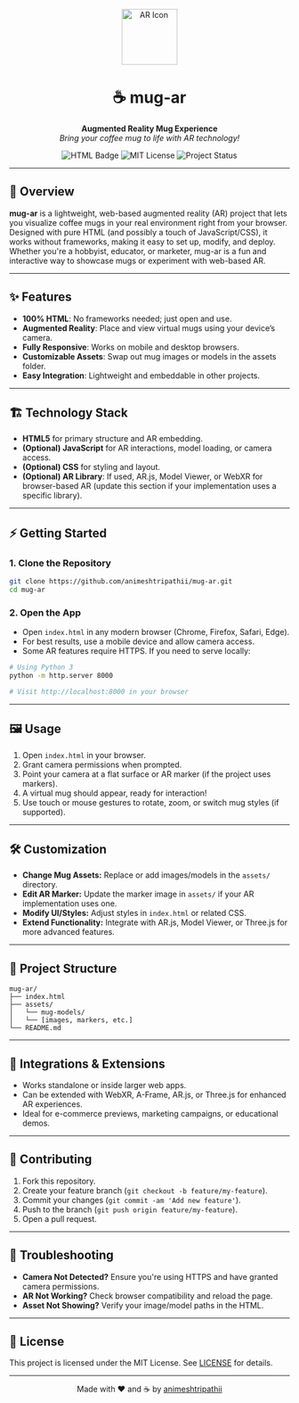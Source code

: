 <p align="center">
  <img src="https://img.icons8.com/ios-filled/100/000000/augmented-reality.png" alt="AR Icon" width="100"/>
</p>

<h1 align="center">☕️ mug-ar</h1>

<p align="center">
  <b>Augmented Reality Mug Experience</b><br>
  <i>Bring your coffee mug to life with AR technology!</i>
</p>

<p align="center">
  <img src="https://img.shields.io/badge/HTML-100%25-orange?logo=html5" alt="HTML Badge"/>
  <img src="https://img.shields.io/badge/License-MIT-blue.svg" alt="MIT License"/>
  <img src="https://img.shields.io/badge/Status-Active-brightgreen" alt="Project Status"/>
</p>

---

## 🚀 Overview

**mug-ar** is a lightweight, web-based augmented reality (AR) project that lets you visualize coffee mugs in your real environment right from your browser. Designed with pure HTML (and possibly a touch of JavaScript/CSS), it works without frameworks, making it easy to set up, modify, and deploy. Whether you're a hobbyist, educator, or marketer, mug-ar is a fun and interactive way to showcase mugs or experiment with web-based AR.

---

## ✨ Features

- **100% HTML**: No frameworks needed; just open and use.
- **Augmented Reality**: Place and view virtual mugs using your device’s camera.
- **Fully Responsive**: Works on mobile and desktop browsers.
- **Customizable Assets**: Swap out mug images or models in the assets folder.
- **Easy Integration**: Lightweight and embeddable in other projects.

---

## 🏗️ Technology Stack

- **HTML5** for primary structure and AR embedding.
- **(Optional) JavaScript** for AR interactions, model loading, or camera access.
- **(Optional) CSS** for styling and layout.
- **(Optional) AR Library**: If used, AR.js, Model Viewer, or WebXR for browser-based AR (update this section if your implementation uses a specific library).

---

## ⚡️ Getting Started

### 1. Clone the Repository

```bash
git clone https://github.com/animeshtripathii/mug-ar.git
cd mug-ar
```

### 2. Open the App

- Open `index.html` in any modern browser (Chrome, Firefox, Safari, Edge).
- For best results, use a mobile device and allow camera access.
- Some AR features require HTTPS. If you need to serve locally:

```bash
# Using Python 3
python -m http.server 8000

# Visit http://localhost:8000 in your browser
```

---

## 🖼️ Usage

1. Open `index.html` in your browser.
2. Grant camera permissions when prompted.
3. Point your camera at a flat surface or AR marker (if the project uses markers).
4. A virtual mug should appear, ready for interaction!
5. Use touch or mouse gestures to rotate, zoom, or switch mug styles (if supported).

---

## 🛠️ Customization

- **Change Mug Assets:** Replace or add images/models in the `assets/` directory.
- **Edit AR Marker:** Update the marker image in `assets/` if your AR implementation uses one.
- **Modify UI/Styles:** Adjust styles in `index.html` or related CSS.
- **Extend Functionality:** Integrate with AR.js, Model Viewer, or Three.js for more advanced features.

---

## 📂 Project Structure

```
mug-ar/
├── index.html
├── assets/
│   └── mug-models/
│   └── [images, markers, etc.]
└── README.md
```

---

## 🧩 Integrations & Extensions

- Works standalone or inside larger web apps.
- Can be extended with WebXR, A-Frame, AR.js, or Three.js for enhanced AR experiences.
- Ideal for e-commerce previews, marketing campaigns, or educational demos.

---

## 🤝 Contributing

1. Fork this repository.
2. Create your feature branch (`git checkout -b feature/my-feature`).
3. Commit your changes (`git commit -am 'Add new feature'`).
4. Push to the branch (`git push origin feature/my-feature`).
5. Open a pull request.

---

## 🐞 Troubleshooting

- **Camera Not Detected?** Ensure you're using HTTPS and have granted camera permissions.
- **AR Not Working?** Check browser compatibility and reload the page.
- **Asset Not Showing?** Verify your image/model paths in the HTML.

---

## 📄 License

This project is licensed under the MIT License. See [LICENSE](LICENSE) for details.

---

<p align="center">
  Made with ❤️ and ☕️ by <a href="https://github.com/animeshtripathii">animeshtripathii</a>
</p>
